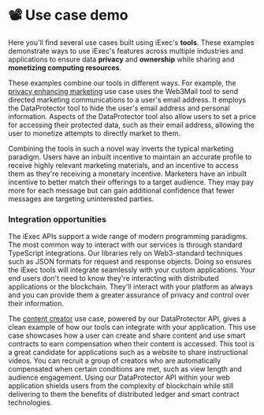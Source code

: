 # 📽 Use case demo

Here you'll find several use cases built using iExec's **tools**. These examples
demonstrate ways to use iExec's features across multiple industries and
applications to ensure data **privacy** and **ownership** while sharing and
**monetizing computing resources**.

These examples combine our tools in different ways. For example, the
[privacy enhancing marketing](./use-case-demo/privacy-enhancing-marketing.md)
use case uses the Web3Mail tool to send directed marketing communications to a
user's email address. It employs the DataProtector tool to hide the user's email
address and personal information. Aspects of the DataProtector tool also allow
users to set a price for accessing their protected data, such as their email
address, allowing the user to monetize attempts to directly market to them.

Combining the tools in such a novel way inverts the typical marketing paradigm.
Users have an inbuilt incentive to maintain an accurate profile to receive
highly relevant marketing materials, and an incentive to access them as they're
receiving a monetary incentive. Marketers have an inbuilt incentive to better
match their offerings to a target audience. They may pay more for each message
but can gain additional confidence that fewer messages are targeting
uninterested parties.

### Integration opportunities

The iExec APIs support a wide range of modern programming paradigms. The most
common way to interact with our services is through standard TypeScript
integrations. Our libraries rely on Web3-standard techniques such as JSON
formats for request and response objects. Doing so ensures the iExec tools will
integrate seamlessly with your custom applications. Your end users don't need to
know they're interacting with distributed applications or the blockchain.
They'll interact with your platform as always and you can provide them a greater
assurance of privacy and control over their information.

The [content creator](./use-case-demo/content-creator.md) use case, powered by
our DataProtector API, gives a clean example of how our tools can integrate with
your application. This use case showcases how a user can create and share
content and use smart contracts to earn compensation when their content is
accessed. This tool is a great candidate for applications such as a website to
share instructional videos. You can recruit a group of creators who are
automatically compensated when certain conditions are met, such as view length
and audience engagement. Using our DataProtector API within your web application
shields users from the complexity of blockchain while still delivering to them
the benefits of distributed ledger and smart contract technologies.
